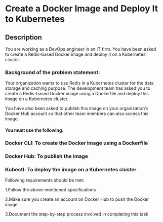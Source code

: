 # Create a Docker Image and Deploy It to Kubernetes

<h2>Description</h2>

You are working as a DevOps engineer in an IT firm. You have been asked to create a Redis-based Docker image and deploy it on a Kubernetes cluster.

 <h3>Background of the problem statement:</h3>

Your organization wants to use Redis in a Kubernetes cluster for the data storage and caching purpose. The development team has asked you to create a Redis-based Docker image using a Dockerfile and deploy this image on a Kubernetes cluster.

You have also been asked to publish this image on your organization's Docker Hub account so that other team members can also access this image.

 <h4>You must use the following:</h4>

<h3>Docker CLI: To create the Docker image using a Dockerfile</h3>
<h3>Docker Hub: To publish the image</h3>
<h3>Kubectl: To deploy the image on a Kubernetes cluster</h3
 

<h4>Following requirements should be met:</h4>


1.Follow the above-mentioned specifications

2.Make sure you create an account on Docker Hub to push the Docker image

3.Document the step-by-step process involved in completing this task
